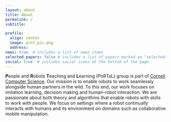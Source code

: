 ```yaml
---
layout: about
title: About
permalink: /
subtitle:

profile:
  align: center
  image: prof_pic.png
  address:
news: true  # includes a list of news items
selected_papers: false # includes a list of papers marked as "selected={true}"
social: true  # includes social icons at the bottom of the page
---
```


**P**eople and **R**obots **T**eaching and **L**earning (PoRTaL) group is part of [Cornell Computer Science](https://www.cs.cornell.edu/).
Our mission is to enable robots to work seamlessly alongside human partners in the wild.
To this end, our work focuses on imitation learning, decision making and human-robot interaction. 
We are passionate about both theory and algorithms that enable robots with skills to work with people.
We focus on settings where a robot continually interacts with humans and its environment on domains such as collaborative mobile manipulation.